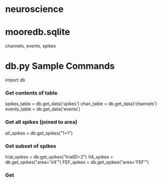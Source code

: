 # neuroscience

# mooredb.sqlite
channels, events, spikes 

# db.py Sample Commands

import db

### Get contents of table
spikes_table = db.get_data('spikes')
chan_table = db.get_data('channels')
events_table = db.get_data('events')

### Get all spikes (joined to area)
all_spikes = db.get_spikes("1=1")

### Get subset of spikes
trial_spikes = db.get_spikes("trialID=2")
V4_spikes = db.get_spikes("area='V4'")
FEF_spikes = db.get_spikes("area='FEF'")


### Get

